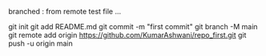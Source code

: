 branched : from remote test file ...


git init
git add README.md
git commit -m "first commit"
git branch -M main
git remote add origin https://github.com/KumarAshwani/repo_first.git
git push -u origin main
                
